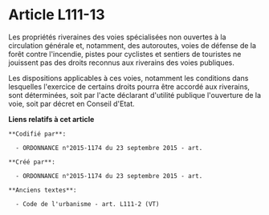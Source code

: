 # Article L111-13

Les propriétés riveraines des voies spécialisées non ouvertes à la circulation générale et, notamment, des autoroutes, voies
de défense de la forêt contre l'incendie, pistes pour cyclistes et sentiers de touristes ne jouissent pas des droits reconnus
aux riverains des voies publiques.

Les dispositions applicables à ces voies, notamment les conditions dans lesquelles l'exercice de certains droits pourra être
accordé aux riverains, sont déterminées, soit par l'acte déclarant d'utilité publique l'ouverture de la voie, soit par décret
en Conseil d'Etat.

**Liens relatifs à cet article**

	**Codifié par**:

	  - ORDONNANCE n°2015-1174 du 23 septembre 2015 - art.

	**Créé par**:

	  - ORDONNANCE n°2015-1174 du 23 septembre 2015 - art.

	**Anciens textes**:

	  - Code de l'urbanisme - art. L111-2 (VT)
